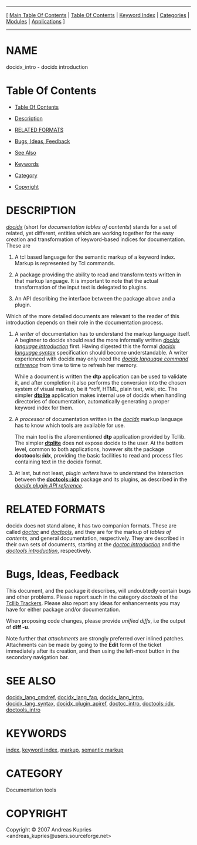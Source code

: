 
[//000000001]: # (docidx\_intro \- Documentation tools)
[//000000002]: # (Generated from file 'docidx\_intro\.man' by tcllib/doctools with format 'markdown')
[//000000003]: # (Copyright &copy; 2007 Andreas Kupries <andreas\_kupries@users\.sourceforge\.net>)
[//000000004]: # (docidx\_intro\(n\) 1\.0 tcllib "Documentation tools")

<hr> [ <a href="../../../../toc.md">Main Table Of Contents</a> &#124; <a
href="../../../toc.md">Table Of Contents</a> &#124; <a
href="../../../../index.md">Keyword Index</a> &#124; <a
href="../../../../toc0.md">Categories</a> &#124; <a
href="../../../../toc1.md">Modules</a> &#124; <a
href="../../../../toc2.md">Applications</a> ] <hr>

# NAME

docidx\_intro \- docidx introduction

# <a name='toc'></a>Table Of Contents

  - [Table Of Contents](#toc)

  - [Description](#section1)

  - [RELATED FORMATS](#section2)

  - [Bugs, Ideas, Feedback](#section3)

  - [See Also](#seealso)

  - [Keywords](#keywords)

  - [Category](#category)

  - [Copyright](#copyright)

# <a name='description'></a>DESCRIPTION

*[docidx](\.\./\.\./\.\./\.\./index\.md\#docidx)* \(short for *documentation tables
of contents*\) stands for a set of related, yet different, entities which are
working together for the easy creation and transformation of keyword\-based
indices for documentation\. These are

  1. A tcl based language for the semantic markup of a keyword index\. Markup is
     represented by Tcl commands\.

  1. A package providing the ability to read and transform texts written in that
     markup language\. It is important to note that the actual transformation of
     the input text is delegated to plugins\.

  1. An API describing the interface between the package above and a plugin\.

Which of the more detailed documents are relevant to the reader of this
introduction depends on their role in the documentation process\.

  1. A *writer* of documentation has to understand the markup language itself\.
     A beginner to docidx should read the more informally written *[docidx
     language introduction](docidx\_lang\_intro\.md)* first\. Having digested
     this the formal *[docidx language syntax](docidx\_lang\_syntax\.md)*
     specification should become understandable\. A writer experienced with
     docidx may only need the *[docidx language command
     reference](docidx\_lang\_cmdref\.md)* from time to time to refresh her
     memory\.

     While a document is written the __dtp__ application can be used to
     validate it, and after completion it also performs the conversion into the
     chosen system of visual markup, be it \*roff, HTML, plain text, wiki, etc\.
     The simpler __[dtplite](\.\./\.\./apps/dtplite\.md)__ application makes
     internal use of docidx when handling directories of documentation,
     automatically generating a proper keyword index for them\.

  1. A *processor* of documentation written in the
     *[docidx](\.\./\.\./\.\./\.\./index\.md\#docidx)* markup language has to know
     which tools are available for use\.

     The main tool is the aforementioned __dtp__ application provided by
     Tcllib\. The simpler __[dtplite](\.\./\.\./apps/dtplite\.md)__ does not
     expose docidx to the user\. At the bottom level, common to both
     applications, however sits the package __doctoools::idx__, providing
     the basic facilities to read and process files containing text in the
     docidx format\.

  1. At last, but not least, *plugin writers* have to understand the
     interaction between the
     __[doctools::idx](\.\./doctools2idx/idx\_container\.md)__ package and
     its plugins, as described in the *[docidx plugin API
     reference](docidx\_plugin\_apiref\.md)*\.

# <a name='section2'></a>RELATED FORMATS

docidx does not stand alone, it has two companion formats\. These are called
*[doctoc](\.\./\.\./\.\./\.\./index\.md\#doctoc)* and
*[doctools](\.\./\.\./\.\./\.\./index\.md\#doctools)*, and they are for the markup
of *tables of contents*, and general documentation, respectively\. They are
described in their own sets of documents, starting at the *[doctoc
introduction](doctoc\_intro\.md)* and the *[doctools
introduction](doctools\_intro\.md)*, respectively\.

# <a name='section3'></a>Bugs, Ideas, Feedback

This document, and the package it describes, will undoubtedly contain bugs and
other problems\. Please report such in the category *doctools* of the [Tcllib
Trackers](http://core\.tcl\.tk/tcllib/reportlist)\. Please also report any ideas
for enhancements you may have for either package and/or documentation\.

When proposing code changes, please provide *unified diffs*, i\.e the output of
__diff \-u__\.

Note further that *attachments* are strongly preferred over inlined patches\.
Attachments can be made by going to the __Edit__ form of the ticket
immediately after its creation, and then using the left\-most button in the
secondary navigation bar\.

# <a name='seealso'></a>SEE ALSO

[docidx\_lang\_cmdref](docidx\_lang\_cmdref\.md),
[docidx\_lang\_faq](docidx\_lang\_faq\.md),
[docidx\_lang\_intro](docidx\_lang\_intro\.md),
[docidx\_lang\_syntax](docidx\_lang\_syntax\.md),
[docidx\_plugin\_apiref](docidx\_plugin\_apiref\.md),
[doctoc\_intro](doctoc\_intro\.md),
[doctools::idx](\.\./doctools2idx/idx\_container\.md),
[doctools\_intro](doctools\_intro\.md)

# <a name='keywords'></a>KEYWORDS

[index](\.\./\.\./\.\./\.\./index\.md\#index), [keyword
index](\.\./\.\./\.\./\.\./index\.md\#keyword\_index),
[markup](\.\./\.\./\.\./\.\./index\.md\#markup), [semantic
markup](\.\./\.\./\.\./\.\./index\.md\#semantic\_markup)

# <a name='category'></a>CATEGORY

Documentation tools

# <a name='copyright'></a>COPYRIGHT

Copyright &copy; 2007 Andreas Kupries <andreas\_kupries@users\.sourceforge\.net>
